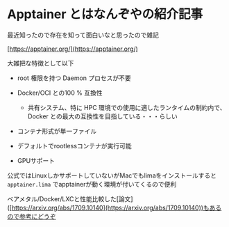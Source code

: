 # Apptainer  とはなんぞやの紹介記事

最近知ったので存在を知って面白いなと思ったので雑記

[https://apptainer.org/](https://apptainer.org/)

大雑把な特徴として以下

*   root 権限を持つ Daemon プロセスが不要
    
*   Docker/OCI との100 % 互換性
    
    *   共有システム、特に HPC 環境での使用に適したランタイムの制約内で、Docker との最大の互換性を目指している・・・らしい
        
*   コンテナ形式が単一ファイル
    
*   デフォルトでrootlessコンテナが実行可能
    
*   GPUサポート
    

公式ではLinuxしかサポートしていないがMacでもlimaをインストールすると`apptainer.lima` でapptainerが動く環境が付いてくるので便利

ベアメタル/Docker/LXCと性能比較した\[論文\]([https://arxiv.org/abs/1709.10140](https://arxiv.org/abs/1709.10140))もあるので参考にどうぞ